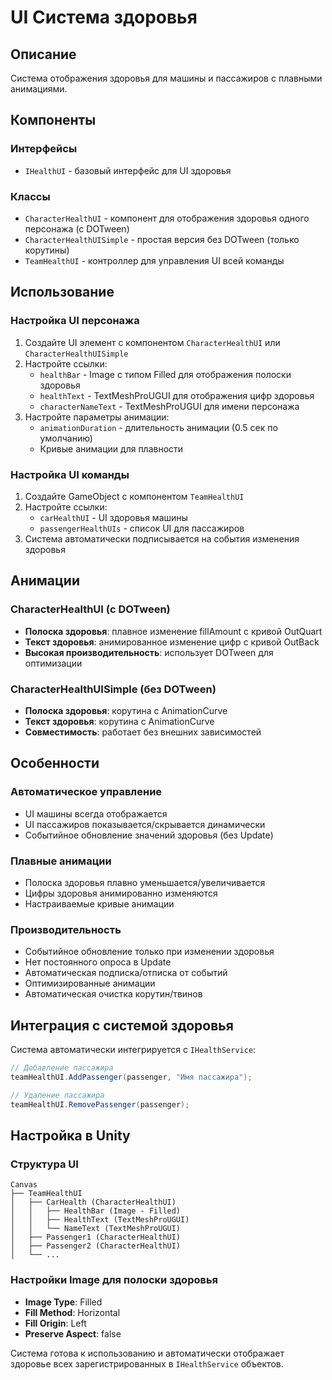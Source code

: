 # UI Система здоровья

## Описание
Система отображения здоровья для машины и пассажиров с плавными анимациями.

## Компоненты

### Интерфейсы
- `IHealthUI` - базовый интерфейс для UI здоровья

### Классы
- `CharacterHealthUI` - компонент для отображения здоровья одного персонажа (с DOTween)
- `CharacterHealthUISimple` - простая версия без DOTween (только корутины)
- `TeamHealthUI` - контроллер для управления UI всей команды

## Использование

### Настройка UI персонажа
1. Создайте UI элемент с компонентом `CharacterHealthUI` или `CharacterHealthUISimple`
2. Настройте ссылки:
   - `healthBar` - Image с типом Filled для отображения полоски здоровья
   - `healthText` - TextMeshProUGUI для отображения цифр здоровья
   - `characterNameText` - TextMeshProUGUI для имени персонажа
3. Настройте параметры анимации:
   - `animationDuration` - длительность анимации (0.5 сек по умолчанию)
   - Кривые анимации для плавности

### Настройка UI команды
1. Создайте GameObject с компонентом `TeamHealthUI`
2. Настройте ссылки:
   - `carHealthUI` - UI здоровья машины
   - `passengerHealthUIs` - список UI для пассажиров
3. Система автоматически подписывается на события изменения здоровья

## Анимации

### CharacterHealthUI (с DOTween)
- **Полоска здоровья**: плавное изменение fillAmount с кривой OutQuart
- **Текст здоровья**: анимированное изменение цифр с кривой OutBack
- **Высокая производительность**: использует DOTween для оптимизации

### CharacterHealthUISimple (без DOTween)
- **Полоска здоровья**: корутина с AnimationCurve
- **Текст здоровья**: корутина с AnimationCurve
- **Совместимость**: работает без внешних зависимостей

## Особенности

### Автоматическое управление
- UI машины всегда отображается
- UI пассажиров показывается/скрывается динамически
- Событийное обновление значений здоровья (без Update)

### Плавные анимации
- Полоска здоровья плавно уменьшается/увеличивается
- Цифры здоровья анимированно изменяются
- Настраиваемые кривые анимации

### Производительность
- Событийное обновление только при изменении здоровья
- Нет постоянного опроса в Update
- Автоматическая подписка/отписка от событий
- Оптимизированные анимации
- Автоматическая очистка корутин/твинов

## Интеграция с системой здоровья

Система автоматически интегрируется с `IHealthService`:
```csharp
// Добавление пассажира
teamHealthUI.AddPassenger(passenger, "Имя пассажира");

// Удаление пассажира
teamHealthUI.RemovePassenger(passenger);
```

## Настройка в Unity

### Структура UI
```
Canvas
├── TeamHealthUI
│   ├── CarHealth (CharacterHealthUI)
│   │   ├── HealthBar (Image - Filled)
│   │   ├── HealthText (TextMeshProUGUI)
│   │   └── NameText (TextMeshProUGUI)
│   ├── Passenger1 (CharacterHealthUI)
│   ├── Passenger2 (CharacterHealthUI)
│   └── ...
```

### Настройки Image для полоски здоровья
- **Image Type**: Filled
- **Fill Method**: Horizontal
- **Fill Origin**: Left
- **Preserve Aspect**: false

Система готова к использованию и автоматически отображает здоровье всех зарегистрированных в `IHealthService` объектов. 